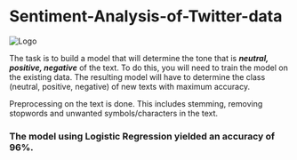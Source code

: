 # Sentiment-Analysis-of-Twitter-data

![Logo](https://media.geeksforgeeks.org/wp-content/cdn-uploads/20210722215846/sentiment-analysis.jpg)

The task is to build a model that will determine the tone that is _**neutral, positive, negative**_ of the text. To do this, you will need to train the model on the existing data. The resulting model will have to determine the class (neutral, positive, negative) of new texts with maximum accuracy.

Preprocessing on the text is done. This includes stemming, removing stopwords and unwanted symbols/characters in the text.

<h3> The model using Logistic Regression yielded an accuracy of 96%.</h3>
